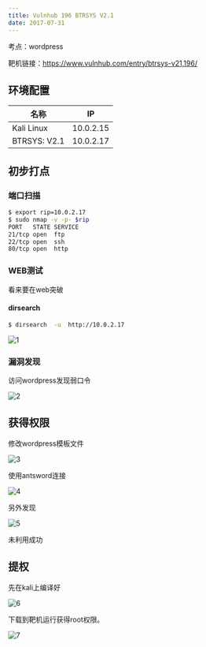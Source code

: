 ```yaml
---
title: Vulnhub 196 BTRSYS V2.1
date: 2017-07-31
---
```


考点：wordpress

靶机链接：<https://www.vulnhub.com/entry/btrsys-v21,196/>
<!--more-->
## 环境配置

| 名称         | IP        |
| ------------ | --------- |
| Kali Linux   | 10.0.2.15 |
| BTRSYS: V2.1 | 10.0.2.17 |

## 初步打点

### 端口扫描

```bash
$ export rip=10.0.2.17   
$ sudo nmap -v -p- $rip
PORT   STATE SERVICE
21/tcp open  ftp
22/tcp open  ssh
80/tcp open  http
```

### WEB测试

看来要在web突破

#### dirsearch

```bash
$ dirsearch  -u  http://10.0.2.17
```

![1](https://www.vulnhub.cn/walkthrough/196/1.webp)



### 漏洞发现

访问wordpress发现弱口令

![2](https://www.vulnhub.cn/walkthrough/196/2.webp)



## 获得权限

修改wordpress模板文件

![3](https://www.vulnhub.cn/walkthrough/196/3.webp)

使用antsword连接

![4](https://www.vulnhub.cn/walkthrough/196/4.webp)

另外发现

![5](https://www.vulnhub.cn/walkthrough/196/5.webp)

未利用成功


## 提权

先在kali上编译好

![6](https://www.vulnhub.cn/walkthrough/196/6.webp)

下载到靶机运行获得root权限。

![7](https://www.vulnhub.cn/walkthrough/196/7.webp)
